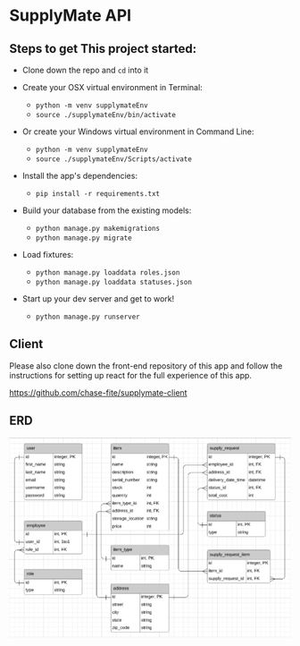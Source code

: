 # SupplyMate API

## Steps to get This project started:

* Clone down the repo and `cd` into it

* Create your OSX virtual environment in Terminal:

  * `python -m venv supplymateEnv`
  * `source ./supplymateEnv/bin/activate`

* Or create your Windows virtual environment in Command Line:

  * `python -m venv supplymateEnv`
  * `source ./supplymateEnv/Scripts/activate`

* Install the app's dependencies:

  * `pip install -r requirements.txt`

* Build your database from the existing models:

  * `python manage.py makemigrations`
  * `python manage.py migrate`

* Load fixtures:

  * `python manage.py loaddata roles.json`
  * `python manage.py loaddata statuses.json`

* Start up your dev server and get to work!

  * `python manage.py runserver`

## Client

Please also clone down the front-end repository of this app and follow the instructions for setting up react for the full experience of this app.

https://github.com/chase-fite/supplymate-client

## ERD

![supplymate ERD](./assets/supplymate-erd.PNG)
